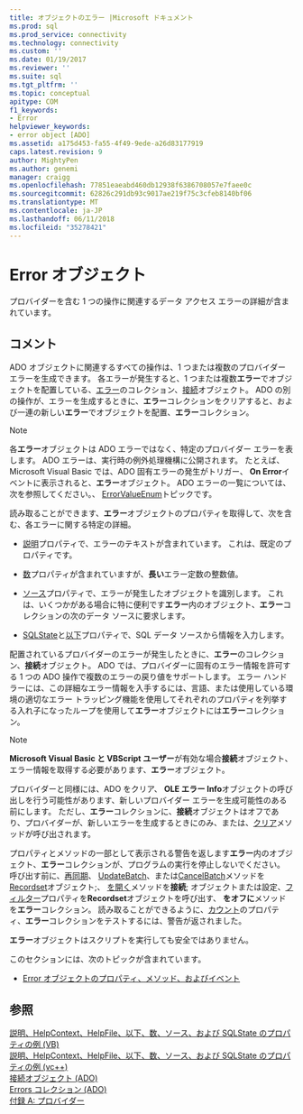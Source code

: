 ```yaml
---
title: オブジェクトのエラー |Microsoft ドキュメント
ms.prod: sql
ms.prod_service: connectivity
ms.technology: connectivity
ms.custom: ''
ms.date: 01/19/2017
ms.reviewer: ''
ms.suite: sql
ms.tgt_pltfrm: ''
ms.topic: conceptual
apitype: COM
f1_keywords:
- Error
helpviewer_keywords:
- error object [ADO]
ms.assetid: a175d453-fa55-4f49-9ede-a26d83177919
caps.latest.revision: 9
author: MightyPen
ms.author: genemi
manager: craigg
ms.openlocfilehash: 77851eaeabd460db12938f6386708057e7faee0c
ms.sourcegitcommit: 62826c291db93c9017ae219f75c3cfeb8140bf06
ms.translationtype: MT
ms.contentlocale: ja-JP
ms.lasthandoff: 06/11/2018
ms.locfileid: "35278421"
---
```

# <a name="error-object"></a>Error オブジェクト
プロバイダーを含む 1 つの操作に関連するデータ アクセス エラーの詳細が含まれています。  
  
## <a name="remarks"></a>コメント  
 ADO オブジェクトに関連するすべての操作は、1 つまたは複数のプロバイダー エラーを生成できます。 各エラーが発生すると、1 つまたは複数**エラー**でオブジェクトを配置している、[エラー](../../../ado/reference/ado-api/errors-collection-ado.md)のコレクション、[接続](../../../ado/reference/ado-api/connection-object-ado.md)オブジェクト。 ADO の別の操作が、エラーを生成するときに、**エラー**コレクションをクリアすると、および一連の新しい**エラー**でオブジェクトを配置、**エラー**コレクション。  
  
> [!NOTE]
>  各**エラー**オブジェクトは ADO エラーではなく、特定のプロバイダー エラーを表します。 ADO エラーは、実行時の例外処理機構に公開されます。 たとえば、Microsoft Visual Basic では、ADO 固有エラーの発生がトリガー、 **On Error**イベントに表示されると、**エラー**オブジェクト。 ADO エラーの一覧については、次を参照してください。、 [ErrorValueEnum](../../../ado/reference/ado-api/errorvalueenum.md)トピックです。  
  
 読み取ることができます、**エラー**オブジェクトのプロパティを取得して、次を含む、各エラーに関する特定の詳細。  
  
-   [説明](../../../ado/reference/ado-api/description-property.md)プロパティで、エラーのテキストが含まれています。 これは、既定のプロパティです。  
  
-   [数](../../../ado/reference/ado-api/number-property-ado.md)プロパティが含まれていますが、**長い**エラー定数の整数値。  
  
-   [ソース](../../../ado/reference/ado-api/source-property-ado-error.md)プロパティで、エラーが発生したオブジェクトを識別します。 これは、いくつかがある場合に特に便利です**エラー**内のオブジェクト、**エラー**コレクションの次のデータ ソースに要求します。  
  
-   [SQLState](../../../ado/reference/ado-api/sqlstate-property.md)と[以下](../../../ado/reference/ado-api/nativeerror-property-ado.md)プロパティで、SQL データ ソースから情報を入力します。  
  
 配置されているプロバイダーのエラーが発生したときに、**エラー**のコレクション、**接続**オブジェクト。 ADO では、プロバイダーに固有のエラー情報を許可する 1 つの ADO 操作で複数のエラーの戻り値をサポートします。 エラー ハンドラーには、この詳細なエラー情報を入手するには、言語、または使用している環境の適切なエラー トラッピング機能を使用してそれぞれのプロパティを列挙する入れ子になったループを使用して**エラー**オブジェクトには**エラー**コレクション。  
  
> [!NOTE]
>  **Microsoft Visual Basic と VBScript ユーザー**が有効な場合**接続**オブジェクト、エラー情報を取得する必要があります、**エラー**オブジェクト。  
  
 プロバイダーと同様には、ADO をクリア、 **OLE エラー Info**オブジェクトの呼び出しを行う可能性があります、新しいプロバイダー エラーを生成可能性のある前にします。 ただし、**エラー**コレクションに、**接続**オブジェクトはオフであり、プロバイダーが、新しいエラーを生成するときにのみ、または、[クリア](../../../ado/reference/ado-api/clear-method-ado.md)メソッドが呼び出されます。  
  
 プロパティとメソッドの一部として表示される警告を返します**エラー**内のオブジェクト、**エラー**コレクションが、プログラムの実行を停止しないでください。 呼び出す前に、[再同期](../../../ado/reference/ado-api/resync-method.md)、 [UpdateBatch](../../../ado/reference/ado-api/updatebatch-method.md)、または[CancelBatch](../../../ado/reference/ado-api/cancelbatch-method-ado.md)メソッドを[Recordset](../../../ado/reference/ado-api/recordset-object-ado.md)オブジェクト;、 [を開く](../../../ado/reference/ado-api/open-method-ado-connection.md)メソッドを**接続**; オブジェクトまたは設定、[フィルター](../../../ado/reference/ado-api/filter-property.md)プロパティを**Recordset**オブジェクトを呼び出す、 **をオフに**メソッドを**エラー**コレクション。 読み取ることができるように、[カウント](../../../ado/reference/ado-api/count-property-ado.md)のプロパティ、**エラー**コレクションをテストするには、警告が返されました。  
  
 **エラー**オブジェクトはスクリプトを実行しても安全ではありません。  
  
 このセクションには、次のトピックが含まれています。  
  
-   [Error オブジェクトのプロパティ、メソッド、およびイベント](../../../ado/reference/ado-api/error-object-properties-methods-and-events.md)  
  
## <a name="see-also"></a>参照  
 [説明、HelpContext、HelpFile、以下、数、ソース、および SQLState のプロパティの例 (VB)](../../../ado/reference/ado-api/description-helpcontext-helpfile-nativeerror-number-source-example-vb.md)   
 [説明、HelpContext、HelpFile、以下、数、ソース、および SQLState のプロパティの例 (vc++)](../../../ado/reference/ado-api/description-helpcontext-helpfile-nativeerror-number-source-example-vc.md)   
 [接続オブジェクト (ADO)](../../../ado/reference/ado-api/connection-object-ado.md)   
 [Errors コレクション (ADO)](../../../ado/reference/ado-api/errors-collection-ado.md)   
 [付録 A: プロバイダー](../../../ado/guide/appendixes/appendix-a-providers.md)
